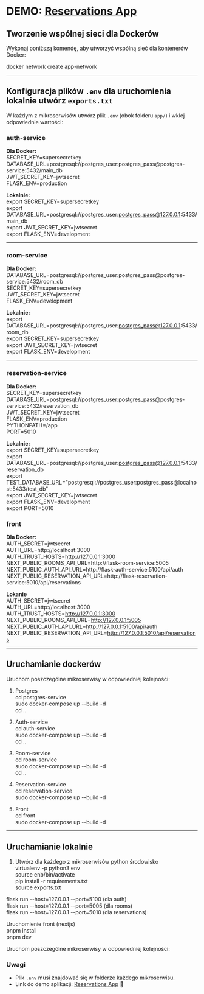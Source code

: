 # DEMO: [Reservations App](https://reservations.resto-app.pl/)

## Tworzenie wspólnej sieci dla Dockerów  
  
Wykonaj poniższą komendę, aby utworzyć wspólną sieć dla kontenerów Docker:  
  
docker network create app-network  
  
---  
  
## Konfiguracja plików `.env` dla uruchomienia lokalnie utwórz `exports.txt`  
  
W każdym z mikroserwisów utwórz plik `.env` (obok folderu `app/`) i wklej odpowiednie wartości:  
  
### auth-service  
  
**Dla Docker:**   
SECRET_KEY=supersecretkey  
DATABASE_URL=postgresql://postgres_user:postgres_pass@postgres-service:5432/main_db  
JWT_SECRET_KEY=jwtsecret  
FLASK_ENV=production  

**Lokalnie:**  
export SECRET_KEY=supersecretkey  
export DATABASE_URL=postgresql://postgres_user:postgres_pass@127.0.0.1:5433/main_db  
export JWT_SECRET_KEY=jwtsecret  
export FLASK_ENV=development  

---

### room-service  

**Dla Docker:**  
DATABASE_URL=postgresql://postgres_user:postgres_pass@postgres-service:5432/room_db  
SECRET_KEY=supersecretkey  
JWT_SECRET_KEY=jwtsecret  
FLASK_ENV=development  
  
**Lokalnie:**  
export DATABASE_URL=postgresql://postgres_user:postgres_pass@127.0.0.1:5433/room_db  
export SECRET_KEY=supersecretkey  
export JWT_SECRET_KEY=jwtsecret  
export FLASK_ENV=development  
  
---  
  
### reservation-service  
  
**Dla Docker:**  
SECRET_KEY=supersecretkey  
DATABASE_URL=postgresql://postgres_user:postgres_pass@postgres-service:5432/reservation_db  
JWT_SECRET_KEY=jwtsecret  
FLASK_ENV=production  
PYTHONPATH=/app  
PORT=5010    
   
**Lokalnie:**  
export SECRET_KEY=supersecretkey  
export DATABASE_URL=postgresql://postgres_user:postgres_pass@127.0.0.1:5433/reservation_db  
export TEST_DATABASE_URL="postgresql://postgres_user:postgres_pass@localhost:5433/test_db"  
export JWT_SECRET_KEY=jwtsecret  
export FLASK_ENV=development  
export PORT=5010  
  

### front   
  
**Dla Docker:**  
AUTH_SECRET=jwtsecret  
AUTH_URL=http://localhost:3000  
AUTH_TRUST_HOSTS=http://127.0.0.1:3000  
NEXT_PUBLIC_ROOMS_API_URL=http://flask-room-service:5005  
NEXT_PUBLIC_AUTH_API_URL=http://flask-auth-service:5100/api/auth  
NEXT_PUBLIC_RESERVATION_API_URL=http://flask-reservation-service:5010/api/reservations  
  
**Lokanie**   
AUTH_SECRET=jwtsecret  
AUTH_URL=http://localhost:3000  
AUTH_TRUST_HOSTS=http://127.0.0.1:3000  
NEXT_PUBLIC_ROOMS_API_URL=http://127.0.0.1:5005  
NEXT_PUBLIC_AUTH_API_URL=http://127.0.0.1:5100/api/auth  
NEXT_PUBLIC_RESERVATION_API_URL=http://127.0.0.1:5010/api/reservations  

---

## Uruchamianie dockerów  

Uruchom poszczególne mikroserwisy w odpowiedniej kolejności:  

1. Postgres  
cd postgres-service  
sudo docker-compose up --build -d   
cd ..  
  
2. Auth-service  
cd auth-service  
sudo docker-compose up --build -d   
cd ..  
  
3. Room-service  
cd room-service  
sudo docker-compose up --build -d  
cd ..  

4. Reservation-service  
cd reservation-service  
sudo docker-compose up --build -d  
  
5. Front  
cd front  
sudo docker-compose up --build -d  
  
---

## Uruchamianie lokalnie

1. Utwórz dla każdego z mikroserwisów python środowisko  
virtualenv -p python3 env  
source enb/bin/activate  
pip install -r requirements.txt  
source exports.txt  


flask run --host=127.0.0.1 --port=5100 (dla auth)  
flask run --host=127.0.0.1 --port=5005 (dla rooms)  
flask run --host=127.0.0.1 --port=5010 (dla reservations)  
  
Uruchomienie front (nextjs)  
pnpm install  
pnpm dev  
  
Uruchom poszczególne mikroserwisy w odpowiedniej kolejności:  
  
### Uwagi  
  
- Plik `.env` musi znajdować się w folderze każdego mikroserwisu.  
- Link do demo aplikacji: [Reservations App](https://reservations.resto-app.pl/) 🔗  

